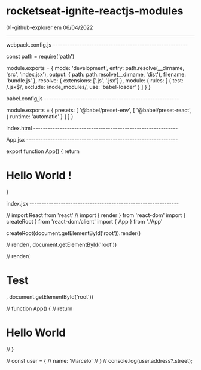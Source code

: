 # rocketseat-ignite-reactjs-modules

01-github-explorer em 06/04/2022

--------------------------------------------------------------
webpack.config.js --------------------------------------------------------

const path = require('path')

module.exports = {
    mode: 'development',
    entry: path.resolve(__dirname, 'src', 'index.jsx'),
    output: {
        path: path.resolve(__dirname, 'dist'),
        filename: 'bundle.js'
    },
    resolve: {
        extensions: ['.js', '.jsx']
    },
    module: {
        rules: [
            {
                test: /\.jsx$/,
                exclude: /node_modules/,
                use: 'babel-loader'
            }
        ]
    }
}


babel.config,js --------------------------------------------------------

module.exports = {
    presets: [
        '@babel/preset-env',
        [
            '@babel/preset-react',
            {
                runtime: 'automatic'
            }
        ]
    ]
}

index.html ------------------------------------------------------------

<!DOCTYPE html>
<html lang="pt-br">
    <head>
        <meta charset="UTF-8" />
        <meta http-equiv="X-UA-Compatible" content="IE=edge" />
        <meta name="viewport" content="width=device-width, initial-scale=1.0" />
        <title>GitHub Explorer</title>
    </head>
    <body>
        <div id="root"></div>
        <script src="../dist/bundle.js"></script>
    </body>
</html>

App.jsx ---------------------------------------------------------------

export function App() {
    return <h1>Hello World !</h1>
}


index.jsx --------------------------------------------------------------

// import React from 'react'
// import { render } from 'react-dom'
import { createRoot } from 'react-dom/client'
import { App } from './App'

createRoot(document.getElementById('root')).render(<App tab="home" />)

// render(<App />, document.getElementById('root'))

// render(<h1>Test</h1>, document.getElementById('root'))

// function App() {
//     return <h1> Hello World</h1>
// }

// const user = {
//   name: 'Marcelo'
// }
// console.log(user.address?.street);
